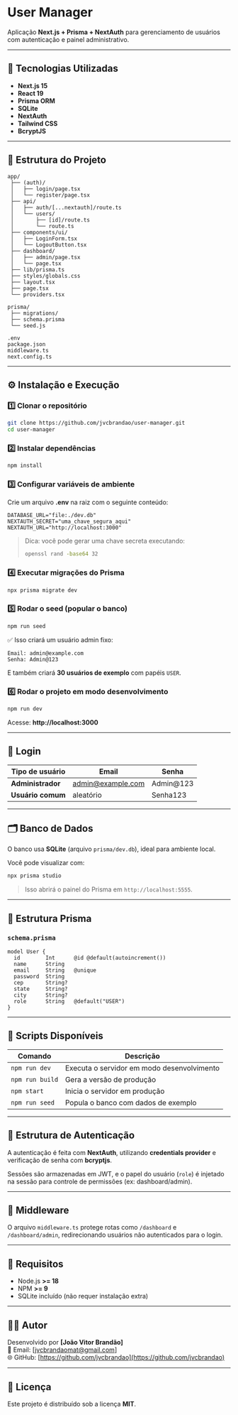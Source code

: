# User Manager

Aplicação **Next.js + Prisma + NextAuth** para gerenciamento de usuários com autenticação e painel administrativo.

---

## 🚀 Tecnologias Utilizadas
- **Next.js 15**
- **React 19**
- **Prisma ORM**
- **SQLite**
- **NextAuth**
- **Tailwind CSS**
- **BcryptJS**

---

## 📂 Estrutura do Projeto

```
app/
 ├── (auth)/
 │   ├── login/page.tsx
 │   └── register/page.tsx
 ├── api/
 │   ├── auth/[...nextauth]/route.ts
 │   └── users/
 │       ├── [id]/route.ts
 │       └── route.ts
 ├── components/ui/
 │   ├── LoginForm.tsx
 │   └── LogoutButton.tsx
 ├── dashboard/
 │   ├── admin/page.tsx
 │   └── page.tsx
 ├── lib/prisma.ts
 ├── styles/globals.css
 ├── layout.tsx
 ├── page.tsx
 └── providers.tsx

prisma/
 ├── migrations/
 ├── schema.prisma
 └── seed.js

.env
package.json
middleware.ts
next.config.ts
```

---

## ⚙️ Instalação e Execução

### 1️⃣ Clonar o repositório

```bash
git clone https://github.com/jvcbrandao/user-manager.git
cd user-manager
```

### 2️⃣ Instalar dependências

```bash
npm install
```

### 3️⃣ Configurar variáveis de ambiente

Crie um arquivo **.env** na raiz com o seguinte conteúdo:

```env
DATABASE_URL="file:./dev.db"
NEXTAUTH_SECRET="uma_chave_segura_aqui"
NEXTAUTH_URL="http://localhost:3000"
```

> Dica: você pode gerar uma chave secreta executando:
> ```bash
> openssl rand -base64 32
> ```

### 4️⃣ Executar migrações do Prisma

```bash
npx prisma migrate dev
```

### 5️⃣ Rodar o seed (popular o banco)

```bash
npm run seed
```

✅ Isso criará um usuário admin fixo:

```
Email: admin@example.com
Senha: Admin@123
```

E também criará **30 usuários de exemplo** com papéis `USER`.

### 6️⃣ Rodar o projeto em modo desenvolvimento

```bash
npm run dev
```

Acesse: **http://localhost:3000**

---

## 🔑 Login

| Tipo de usuário | Email | Senha |
|------------------|--------|--------|
| **Administrador** | admin@example.com | Admin@123 |
| **Usuário comum** | aleatório | Senha123 |

---

## 🗂 Banco de Dados

O banco usa **SQLite** (arquivo `prisma/dev.db`), ideal para ambiente local.

Você pode visualizar com:

```bash
npx prisma studio
```

> Isso abrirá o painel do Prisma em `http://localhost:5555`.

---

## 🧩 Estrutura Prisma

### `schema.prisma`

```prisma
model User {
  id        Int      @id @default(autoincrement())
  name      String
  email     String   @unique
  password  String
  cep       String?
  state     String?
  city      String?
  role      String   @default("USER")
}
```

---

## 💬 Scripts Disponíveis

| Comando | Descrição |
|----------|------------|
| `npm run dev` | Executa o servidor em modo desenvolvimento |
| `npm run build` | Gera a versão de produção |
| `npm start` | Inicia o servidor em produção |
| `npm run seed` | Popula o banco com dados de exemplo |

---

## 🧱 Estrutura de Autenticação

A autenticação é feita com **NextAuth**, utilizando **credentials provider** e verificação de senha com **bcryptjs**.

Sessões são armazenadas em JWT, e o papel do usuário (`role`) é injetado na sessão para controle de permissões (ex: dashboard/admin).

---

## 🧩 Middleware

O arquivo `middleware.ts` protege rotas como `/dashboard` e `/dashboard/admin`, redirecionando usuários não autenticados para o login.

---

## 🧰 Requisitos

- Node.js **>= 18**
- NPM **>= 9**
- SQLite incluído (não requer instalação extra)

---

## 👨‍💻 Autor

Desenvolvido por **[João Vitor Brandão]**  
📧 Email: [jvcbrandaomat@gmail.com]  
🌐 GitHub: [https://github.com/jvcbrandao](https://github.com/jvcbrandao)

---

## 📜 Licença

Este projeto é distribuído sob a licença **MIT**.
